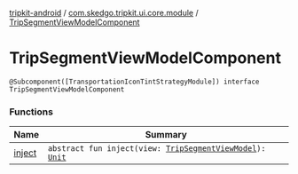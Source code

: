 [tripkit-android](../../index.md) / [com.skedgo.tripkit.ui.core.module](../index.md) / [TripSegmentViewModelComponent](./index.md)

# TripSegmentViewModelComponent

`@Subcomponent([TransportationIconTintStrategyModule]) interface TripSegmentViewModelComponent`

### Functions

| Name | Summary |
|---|---|
| [inject](inject.md) | `abstract fun inject(view: `[`TripSegmentViewModel`](../../com.skedgo.tripkit.ui.tripresults/-trip-segment-view-model/index.md)`): `[`Unit`](https://kotlinlang.org/api/latest/jvm/stdlib/kotlin/-unit/index.html) |
